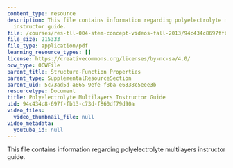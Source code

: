 ```yaml
---
content_type: resource
description: This file contains information regarding polyelectrolyte multilayers
  instructor guide.
file: /courses/res-tll-004-stem-concept-videos-fall-2013/94c434c8697ffb13c73df860df79d90a_MITRES_TLL-004F13_PolGuide.pdf
file_size: 215333
file_type: application/pdf
learning_resource_types: []
license: https://creativecommons.org/licenses/by-nc-sa/4.0/
ocw_type: OCWFile
parent_title: Structure-Function Properties
parent_type: SupplementalResourceSection
parent_uid: 5c73ad5d-a665-9efe-f8ba-e6338c5eee3b
resourcetype: Document
title: Polyelectrolyte Multilayers Instructor Guide
uid: 94c434c8-697f-fb13-c73d-f860df79d90a
video_files:
  video_thumbnail_file: null
video_metadata:
  youtube_id: null
---
```

This file contains information regarding polyelectrolyte multilayers instructor guide.